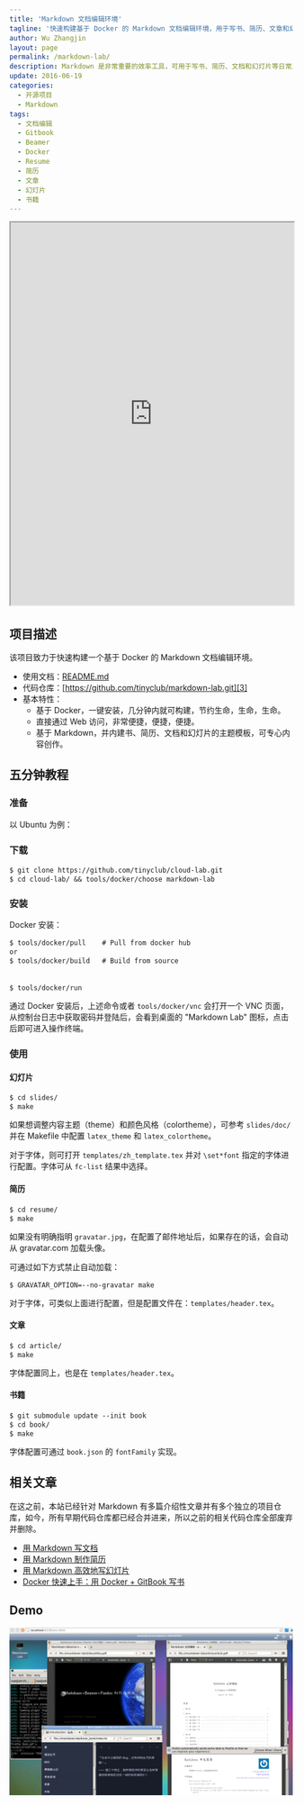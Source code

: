 ```yaml
---
title: 'Markdown 文档编辑环境'
tagline: '快速构建基于 Docker 的 Markdown 文档编辑环境，用于写书、简历、文章和幻灯片。'
author: Wu Zhangjin
layout: page
permalink: /markdown-lab/
description: Markdown 是非常重要的效率工具，可用于写书、简历、文档和幻灯片等日常工具，该项目用于快速构建一个基于 Docker 的 Markdown 文档编辑环境。
update: 2016-06-19
categories:
  - 开源项目
  - Markdown
tags:
  - 文档编辑
  - Gitbook
  - Beamer
  - Docker
  - Resume
  - 简历
  - 文章
  - 幻灯片
  - 书籍
---
```


<iframe src="http://showterm.io/1809186b57f904d51aeff" style="align:center;width:100%;height:680px;"></iframe>

## 项目描述

该项目致力于快速构建一个基于 Docker 的 Markdown 文档编辑环境。

  * 使用文档：[README.md][2]
  * 代码仓库：[https://github.com/tinyclub/markdown-lab.git][3]
  * 基本特性：
      * 基于 Docker，一键安装，几分钟内就可构建，节约生命，生命，生命。
      * 直接通过 Web 访问，非常便捷，便捷，便捷。
      * 基于 Markdown，并内建书、简历、文档和幻灯片的主题模板，可专心内容创作。

## 五分钟教程

### 准备

以 Ubuntu 为例：

### 下载

    $ git clone https://github.com/tinyclub/cloud-lab.git
    $ cd cloud-lab/ && tools/docker/choose markdown-lab

### 安装

Docker 安装：

    $ tools/docker/pull    # Pull from docker hub
    or
    $ tools/docker/build   # Build from source

    
    $ tools/docker/run

通过 Docker 安装后，上述命令或者 `tools/docker/vnc` 会打开一个 VNC 页面，从控制台日志中获取密码并登陆后，会看到桌面的 "Markdown Lab" 图标，点击后即可进入操作终端。

### 使用

#### 幻灯片

    $ cd slides/
    $ make

如果想调整内容主题（theme）和颜色风格（colortheme），可参考 `slides/doc/` 并在 Makefile 中配置 `latex_theme` 和 `latex_colortheme`。

对于字体，则可打开 `templates/zh_template.tex` 并对 `\set*font` 指定的字体进行配置。字体可从 `fc-list` 结果中选择。

#### 简历

    $ cd resume/
    $ make

如果没有明确指明 `gravatar.jpg`，在配置了邮件地址后，如果存在的话，会自动从 gravatar.com 加载头像。

可通过如下方式禁止自动加载：

    $ GRAVATAR_OPTION=--no-gravatar make

对于字体，可类似上面进行配置，但是配置文件在：`templates/header.tex`。

#### 文章

    $ cd article/
    $ make

字体配置同上，也是在 `templates/header.tex`。

#### 书籍

    $ git submodule update --init book
    $ cd book/
    $ make

字体配置可通过 `book.json` 的 `fontFamily` 实现。

## 相关文章

在这之前，本站已经针对 Markdown 有多篇介绍性文章并有多个独立的项目仓库，如今，所有早期代码仓库都已经合并进来，所以之前的相关代码仓库全部废弃并删除。

* [用 Markdown 写文档][4]
* [用 Markdown 制作简历][5]
* [用 Markdown 高效地写幻灯片][6]
* [Docker 快速上手：用 Docker + GitBook 写书][7]

## Demo

![Markdown Lab Demo](/wp-content/uploads/2016/08/30/markdown-lab-demo.jpg)

 [2]: https://github.com/tinyclub/markdown-lab/blob/master/README.md
 [3]: https://github.com/tinyclub/markdown-lab
 [4]: http://tinylab.org/use-markdown-to-write-document/
 [5]: http://tinylab.org/write-resume-with-markdown/
 [6]: http://tinylab.org/use-markdown-to-write-slides/
 [7]: http://tinylab.org/docker-quick-start-docker-gitbook-writing-a-book/
